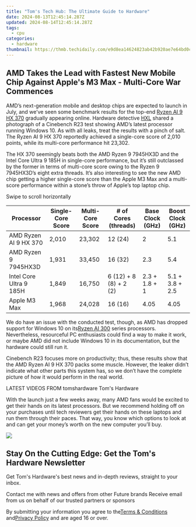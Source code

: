 ```yaml
---
title: "Tom's Tech Hub: The Ultimate Guide to Hardware"
date: 2024-08-13T12:45:14.287Z
updated: 2024-08-14T12:45:14.287Z
tags:
  - cpu
categories:
  - hardware
thumbnail: https://thmb.techidaily.com/e9d8ea14624823ab42b920ae7e64bd0cdd0f223f034665de677791f435688b98.jpg
---
```


## AMD Takes the Lead with Fastest New Mobile Chip Against Apple's M3 Max - Multi-Core War Commences

AMD’s next-generation mobile and desktop chips are expected to launch in July, and we’ve seen some benchmark results for the top-end [Ryzen AI 9 HX 370](https://www.tomshardware.com/pc-components/cpus/ryzen-ai-9-hx-370-delivers-intel-beating-single-core-performance) gradually appearing online. Hardware detective [HXL](https://twitter.com/9550pro/status/1813896531352953040) shared a photograph of a Cinebench R23 test showing AMD’s latest processor running Windows 10\. As with all leaks, treat the results with a pinch of salt. The Ryzen AI 9 HX 370 reportedly achieved a single-core score of 2,010 points, while its multi-core performance hit 23,302.

 The HX 370 seemingly beats both the AMD Ryzen 9 7945HX3D and the Intel Core Ultra 9 185H in single-core performance, but it’s still outclassed by the former in terms of multi-core score owing to the Ryzen 9 7945HX3D’s eight extra threads. It’s also interesting to see the new AMD chip getting a higher single-core score than the Apple M3 Max and a multi-score performance within a stone’s throw of Apple’s top laptop chip.

 Swipe to scroll horizontally

| Processor               | Single-Core Score | Multi-Core Score | \# of Cores (threads)  | Base Clock (GHz) | Boost Clock (GHz) |
| ----------------------- | ----------------- | ---------------- | ---------------------- | ---------------- | ----------------- |
| AMD Ryzen AI 9 HX 370   | 2,010             | 23,302           | 12 (24)                | 2                | 5.1               |
| AMD Ryzen 9 7945HX3D    | 1,931             | 33,450           | 16 (32)                | 2.3              | 5.4               |
| Intel Core Ultra 9 185H | 1,849             | 16,750           | 6 (12) + 8 (8) + 2 (2) | 2.3 + 1.8 + 1    | 5.1 + 3.8 + 2.5   |
| Apple M3 Max            | 1,968             | 24,028           | 16 (16)                | 4.05             | 4.05              |

 We do have an issue with the conducted test, though, as AMD has dropped support for Windows 10 on its[Ryzen AI 300](https://www.tomshardware.com/pc-components/cpus/amd-unwraps-ryzen-ai-300-series-strix-point-processors-50-tops-of-ai-performance-zen-5c-density-cores-come-to-ryzen-9-for-the-first-time) series processors. Nevertheless, resourceful PC enthusiasts could find a way to make it work, or maybe AMD did not include Windows 10 in its documentation, but the hardware could still run it.

 Cinebench R23 focuses more on productivity; thus, these results show that the AMD Ryzen AI 9 HX 370 packs some muscle. However, the leaker didn’t indicate what other parts this system has, so we don’t have the complete picture of how it would perform in the real world.

 LATEST VIDEOS FROM tomshardware Tom's Hardware

 With the launch just a few weeks away, many AMD fans would be excited to get their hands on its latest processors. But we recommend holding off on your purchases until tech reviewers get their hands on these laptops and run them through their paces. That way, you know which options to look at and can get your money’s worth on the new computer you’ll buy.

<!-- affiliate ads begin -->
<a href="https://store.absolute.com/order/checkout.php?PRODS=4601998&QTY=1&AFFILIATE=108875&CART=1"><img src="https://secure.avangate.com/images/merchant/ef70e26a0b5da778eda3f48014d087cd/728x90_larger-shield.jpg" border="0"></a>
<!-- affiliate ads end -->
## Stay On the Cutting Edge: Get the Tom's Hardware Newsletter

 Get Tom's Hardware's best news and in-depth reviews, straight to your inbox.

 Contact me with news and offers from other Future brands  Receive email from us on behalf of our trusted partners or sponsors

 By submitting your information you agree to the[Terms & Conditions](https://futureplc.com/terms-conditions/) and[Privacy Policy](https://futureplc.com/privacy-policy/) and are aged 16 or over.


<ins class="adsbygoogle"
     style="display:block"
     data-ad-format="autorelaxed"
     data-ad-client="ca-pub-7571918770474297"
     data-ad-slot="1223367746"></ins>



<ins class="adsbygoogle"
     style="display:block"
     data-ad-client="ca-pub-7571918770474297"
     data-ad-slot="8358498916"
     data-ad-format="auto"
     data-full-width-responsive="true"></ins>



